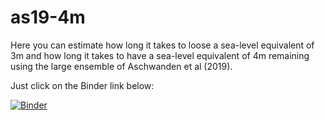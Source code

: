 # as19-4m

Here you can estimate how long it takes to loose a sea-level equivalent of 3m and how long it takes to have a sea-level equivalent of 4m remaining using the large ensemble of Aschwanden et al (2019).

Just click on the Binder link below:

[![Binder](https://mybinder.org/badge_logo.svg)](https://mybinder.org/v2/gh/pism/as19-4m/HEAD?filepath=estimate_slr_target.ipynb)


